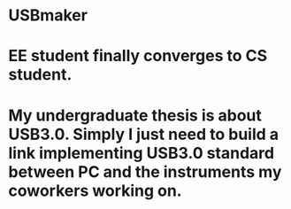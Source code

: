 # USBmaker
# EE student finally converges to CS student.
# My undergraduate thesis is about USB3.0. Simply I just need to build a link implementing USB3.0 standard between PC and the instruments my coworkers working on.
